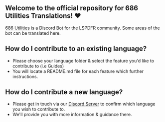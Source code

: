 ## Welcome to the official repository for 686 Utilities Translations! ❤️
[686 Utilities](https://686utilities.com) is a Discord Bot for the LSPDFR community. Some areas of the bot can be translated here. 

## How do I contribute to an existing language?
- Please choose your language folder & select the feature you'd like to contribute to (i.e Guides)
- You will locate a README.md file for each feature which further instructions.

## How do I contribute a new language?
- Please get in touch via our [Discord Server](https://discord.com/invite/gyw5rDHCfr) to confirm which language you wish to contribute to.
- We'll provide you with more information & guidance there.
